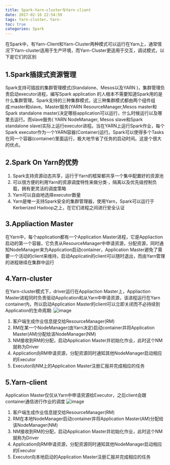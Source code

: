 ```yaml
---
title: Spark-Yarn-cluster与Yarn-client
date: 2017-02-16 22:54:59
tags: Yarn-cluster，Yarn-
toc: true
categories: Spark
---
```

在Spark中，有Yarn-Client和Yarn-Cluster两种模式可以运行在Yarn上，通常情况下Yarn-cluster适用于生产环境，而Yarn-Cluster更适用于交互，调试模式，以下是它们的区别
<!-- more -->
## 1.Spark插拨式资源管理 ##
Spark支持可插拔的集群管理模式(Standalone、Mesos以及YARN )，集群管理负责启动executor进程，编写Spark application 的人根本不需要知道Spark用的是什么集群管理。Spark支持的三种集群模式，这三种集群模式都由两个组件组成:master和slave。Master服务(YARN ResourceManager,Mesos master和Spark standalone master)决定哪些application可以运行，什么时候运行以及哪里去运行。而slave服务( YARN NodeManager, Mesos slave和Spark standalone slave)实际上运行executor进程。当在YARN上运行Spark作业，每个Spark executor作为一个YARN容器(Container)运行。Spark可以使得多个Tasks在同一个容器(container)里面运行，极大地节省了任务的启动时间。这是个很大的优点。

## 2.Spark On Yarn的优势 ##
1. Spark支持资源动态共享，运行于Yarn的框架都共享一个集中配置好的资源池
2. 可以很方便的利用Yarn的资源调度特性来做分类·，隔离以及优先级控制负载，拥有更灵活的调度策略
3. Yarn可以自由地选择executor数量
4. Yarn是唯一支持Spark安全的集群管理器，使用Yarn，Spark可以运行于Kerberized Hadoop之上，在它们进程之间进行安全认证

## 3.Appliaction Master ##
在Yarn中，每个application都有一个Application Master进程，它是Appliaction启动的第一个容器，它负责从ResourceManager中申请资源，分配资源，同时通知NodeManager来为Application启动container，Application Master避免了需要一个活动的client来维持，启动Applicatin的client可以随时退出，而由Yarn管理的进程继续在集群中运行

## 4.Yarn-cluster ##
在Yarn-cluster模式下，driver运行在Appliaction Master上，Appliaction Master进程同时负责驱动Application和从Yarn中申请资源，该进程运行在Yarn container内，所以启动Application Master的client可以立即关闭而不必持续到Application的生命周期:
![image](Spark-Yarn-cluster与Yarn-client/SPARK-CLUSTER.png)
1. 客户端生成作业信息提交给ResourceManager(RM)
2. RM在某一个NodeManager(由Yarn决定)启动container并将Application Master(AM)分配给该NodeManager(NM)
3. NM接收到RM的分配，启动Application Master并初始化作业，此时这个NM就称为Driver
4. Application向RM申请资源，分配资源同时通知其他NodeManager启动相应的Executor
5. Executor向NM上的Application Master注册汇报并完成相应的任务
## 5.Yarn-client ##
Application Master仅仅从Yarn中申请资源给Executor，之后client会跟container通信进行作业的调度
![image](Spark-Yarn-cluster与Yarn-client/SPARK-client.png)
1. 客户端生成作业信息提交给ResourceManager(RM)
2. RM在本地NodeManager启动container并将Application Master(AM)分配给该NodeManager(NM)
3. NM接收到RM的分配，启动Application Master并初始化作业，此时这个NM就称为Driver
4. Application向RM申请资源，分配资源同时通知其他NodeManager启动相应的Executor
5. Executor向本地启动的Application Master注册汇报并完成相应的任务
